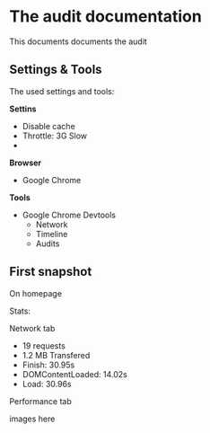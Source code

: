 # The audit documentation

This documents documents the audit


## Settings & Tools
The used settings and tools:

**Settins**
- Disable cache 
- Throttle: 3G Slow
- 

**Browser**
- Google Chrome

**Tools**
- Google Chrome Devtools
	- Network
	- Timeline
	- Audits


## First snapshot

On homepage

Stats:

Network tab
- 19 requests
- 1.2 MB Transfered
- Finish: 30.95s
- DOMContentLoaded: 14.02s
- Load: 30.96s

Performance tab

images here

